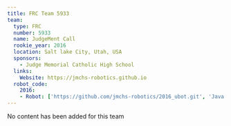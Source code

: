 ```yaml
---
title: FRC Team 5933
team:
  type: FRC
  number: 5933
  name: JudgeMent Call
  rookie_year: 2016
  location: Salt lake City, Utah, USA
  sponsors:
    - Judge Memorial Catholic High School
  links:
    Website: https://jmchs-robotics.github.io
  robot_code:
    2016:
    - Robot: ['https://github.com/jmchs-robotics/2016_ubot.git', 'Java']
---
```

No content has been added for this team
